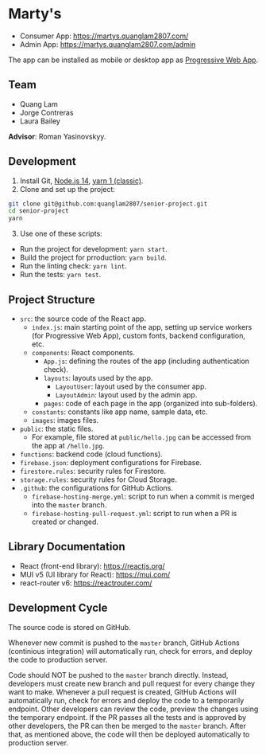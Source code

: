 # Marty's

- Consumer App: https://martys.quanglam2807.com/
- Admin App: https://martys.quanglam2807.com/admin

The app can be installed as mobile or desktop app as [Progressive Web App](https://en.wikipedia.org/wiki/Progressive_web_application).

## Team
- Quang Lam
- Jorge Contreras
- Laura Bailey

**Advisor**: Roman Yasinovskyy.

## Development
1. Install Git, [Node.js 14](https://nodejs.org/), [yarn 1 (classic)](https://classic.yarnpkg.com/).
2. Clone and set up the project:
```bash
git clone git@github.com:quanglam2807/senior-project.git
cd senior-project
yarn
```
3. Use one of these scripts:
  - Run the project for development: `yarn start`.
  - Build the project for prroduction: `yarn build`.
  - Run the linting check: `yarn lint`.
  - Run the tests: `yarn test`.

## Project Structure
- `src`: the source code of the React app.
  - `index.js`: main starting point of the app, setting up service workers (for Progressive Web App), custom fonts, backend configuration, etc.
  - `components`: React components.
    - `App.js`: defining the routes of the app (including authentication check).
    - `layouts`: layouts used by the app.
      - `LayoutUser`: layout used by the consumer app.
      - `LayoutAdmin`: layout used by the admin app.
    - `pages`: code of each page in the app (organized into sub-folders).
  - `constants`: constants like app name, sample data, etc.
  - `images`: images files.
- `public`: the static files.
  - For example, file stored at `public/hello.jpg` can be accessed from the app at `/hello.jpg`.
- `functions`: backend code (cloud functions).
- `firebase.json`: deployment configurations for Firebase.
- `firestore.rules`: security rules for Firestore.
- `storage.rules`: security rules for Cloud Storage.
- `.github`: the configurations for GitHub Actions.
  - `firebase-hosting-merge.yml`: script to run when a commit is merged into the `master` branch.
  - `firebase-hosting-pull-request.yml`: script to run when a PR is created or changed.

## Library Documentation
- React (front-end library): https://reactjs.org/
- MUI v5 (UI library for React): https://mui.com/
- react-router v6: https://reactrouter.com/

## Development Cycle
The source code is stored on GitHub.

Whenever new commit is pushed to the `master` branch, GitHub Actions (continious integration) will automatically run, check for errors, and deploy the code to production server.

Code should NOT be pushed to the `master` branch directly. Instead, developers must create new branch and pull request for every change they want to make. Whenever a pull request is created, GitHub Actions will automatically run, check for errors and deploy the code to a temporarily endpoint. Other developers can review the code, preview the changes using the temporary endpoint. If the PR passes all the tests and is approved by other developers, the PR can then be merged to the `master` branch. After that, as mentioned above, the code will then be deployed automatically to production server.
